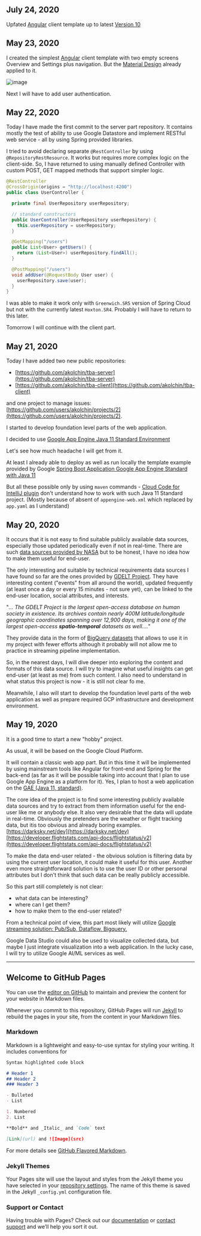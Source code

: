 ## July 24, 2020

Upfated [Angular](https://angular.io/) client template up to latest [Version 10](https://blog.angular.io/version-10-of-angular-now-available-78960babd41) 

## May 23, 2020

I created the simplest [Angular](https://angular.io/) client template with two empty screens Overview and Settings plus navigation. But the [Material Design](https://material.angular.io/) already applied to it.

![image](https://user-images.githubusercontent.com/904383/82738844-1d64d480-9d3b-11ea-9aea-9b9279e72650.png)

Next I will have to add user authentication.

## May 22, 2020

Today I have made the first commit to the server part repository. It contains mostly the test of ability to use Google Datastore and implement RESTful web service - all by using Spring provided libraries.

I tried to avoid declaring separate `@RestController` by using `@RepositoryRestResource`. It works but requires more complex logic on the client-side. So, I have returned to using manually defined Controller with custom POST, GET mapped methods that support simpler logic.

```java
@RestController
@CrossOrigin(origins = "http://localhost:4200")
public class UserController {

  private final UserRepository userRepository;

  // standard constructors
  public UserController(UserRepository userRepository) {
    this.userRepository = userRepository;
  }

  @GetMapping("/users")
  public List<User> getUsers() {
    return (List<User>) userRepository.findAll();
  }

  @PostMapping("/users")
  void addUser(@RequestBody User user) {
    userRepository.save(user);
  }
}
```

I was able to make it work only with `Greenwich.SR5` version of Spring Cloud but not with the currently latest `Hoxton.SR4`. Probably I will have to return to this later.

Tomorrow I will continue with the client part.

## May 21, 2020

Today I have added two new public repositories:
 - [https://github.com/akolchin/tba-server](https://github.com/akolchin/tba-server)
 - [https://github.com/akolchin/tba-client](https://github.com/akolchin/tba-client)

and one project to manage issues:
[https://github.com/users/akolchin/projects/2](https://github.com/users/akolchin/projects/2).

I started to develop foundation level parts of the web application.

I decided to use [Google App Engine Java 11 Standard Environment](https://cloud.google.com/appengine/docs/standard/java11)

Let's see how much headache I will get from it. 

At least I already able to deploy as well as run locally the template example provided by Google 
[Spring Boot Application Google App Engine Standard with Java 11](https://github.com/GoogleCloudPlatform/java-docs-samples/tree/master/appengine-java11/springboot-helloworld)

But all these possible only by using `maven` commands - [Cloud Code for IntelliJ plugin](https://github.com/GoogleCloudPlatform/cloud-code-intellij)  don't understand how to work with such Java 11 Standard project. (Mostly because of absent of `appengine-web.xml` which replaced by `app.yaml` as I understand)

## May 20, 2020
It occurs that it is not easy to find suitable publicly available data sources, especially those updated periodically even if not in real-time. There are such [data sources provided by NASA](https://search.earthdata.nasa.gov/search?ff=Near%20Real%20Time) but to be honest, I have no idea how to make them useful for end-user.

The only interesting and suitable by technical requirements data sources I have found so far are the ones provided by [GDELT Project](https://www.gdeltproject.org/). They have interesting content ("events" from all around the world), updated frequently (at least once a day or every 15 minutes - not sure yet), can be linked to the end-user location, social attributes, and interests. 

"_... The GDELT Project is the largest open-access database on human society in existence. Its archives contain nearly 400M latitude/longitude geographic coordinates spanning over 12,900 days, making it one of the largest open-access **spatio-temporal** datasets as well...._"

They provide data in the form of [BigQuery datasets](https://cloudplatform.googleblog.com/2014/05/worlds-largest-event-dataset-now-publicly-available-in-google-bigquery.html) that allows to use it in my project with fewer efforts although it probably will not allow me to practice in streaming pipeline implementation. 

So, in the nearest days, I will dive deeper into exploring the content and formats of this data source. I will try to imagine what useful insights can get end-user (at least as me) from such content. I also need to understand in what status this project is now - it is still not clear fo me.

Meanwhile, I also will start to develop the foundation level parts of the web application as well as prepare required GCP infrastructure and development environment.

## May 19, 2020

It is a good time to start a new "hobby" project. 

As usual, it will be based on the Google Cloud Platform. 

It will contain a classic web app part. But in this time it will be implemented by using mainstream tools like Angular for front-end and Spring for the back-end (as far as it will be possible taking into account that I plan to use Google App Engine as a platform for it). Yes, I plan to host a web application on the [GAE (Java 11, standard)](https://cloud.google.com/appengine/docs/standard/java11).

The core idea of the project is to find some interesting publicly available data sources and try to extract from them information useful for the end-user like me or anybody else. It also very desirable that the data will update in real-time. Obviously the pretenders are the weather or flight tracking data, but itis too obvious and already boring examples. 
[https://darksky.net/dev](https://darksky.net/dev)
[https://developer.flightstats.com/api-docs/flightstatus/v2](https://developer.flightstats.com/api-docs/flightstatus/v2)

To make the data end-user related - the obvious solution is filtering data by using the current user location, it could make it useful for this user.  Another even more straightforward solution is to use the user ID or other personal attributes but I don't think that such data can be really publicly accessible. 

So this part still completely is not clear: 
- what data can be interesting? 
- where can I get them? 
- how to make them to the end-user related?

From a technical point of view, this part most likely will utilize [Google streaming solution: Pub/Sub, Dataflow, Bigquery.](https://cloud.google.com/solutions/stream-analytics)

Google Data Studio could also be used to visualize collected data, but maybe I just integrate visualization into a web application. In the lucky case, I will try to utilize Google AI/ML services as well.


------------------------------------------------------------------------------------------------------------------
## Welcome to GitHub Pages

You can use the [editor on GitHub](https://github.com/akolchin/akolchin.github.io/edit/master/README.md) to maintain and preview the content for your website in Markdown files.

Whenever you commit to this repository, GitHub Pages will run [Jekyll](https://jekyllrb.com/) to rebuild the pages in your site, from the content in your Markdown files.

### Markdown

Markdown is a lightweight and easy-to-use syntax for styling your writing. It includes conventions for

```markdown
Syntax highlighted code block

# Header 1
## Header 2
### Header 3

- Bulleted
- List

1. Numbered
2. List

**Bold** and _Italic_ and `Code` text

[Link](url) and ![Image](src)
```

For more details see [GitHub Flavored Markdown](https://guides.github.com/features/mastering-markdown/).

### Jekyll Themes

Your Pages site will use the layout and styles from the Jekyll theme you have selected in your [repository settings](https://github.com/akolchin/akolchin.github.io/settings). The name of this theme is saved in the Jekyll `_config.yml` configuration file.

### Support or Contact

Having trouble with Pages? Check out our [documentation](https://help.github.com/categories/github-pages-basics/) or [contact support](https://github.com/contact) and we’ll help you sort it out.
